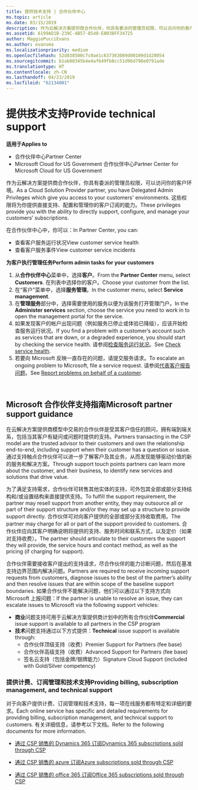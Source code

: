 ```yaml
---
title: 提供技术支持 | 合作伙伴中心
ms.topic: article
ms.date: 03/15/2019
description: 作为云解决方案提供商合作伙伴，你具有委派的管理员权限，可以访问你的客户环境。
ms.assetid: 6199AD1B-239C-4B57-8540-E0038FF34725
author: MaggiePucciEvans
ms.author: evansma
ms.localizationpriority: medium
ms.openlocfilehash: 52d838500c7c0ae1c637363089d00109d1d28054
ms.sourcegitcommit: b1ab80345b4e4af649fb8cc51d96d798e0791ade
ms.translationtype: HT
ms.contentlocale: zh-CN
ms.lasthandoff: 04/23/2019
ms.locfileid: "62134001"
---
```

# <a name="provide-technical-support"></a><span data-ttu-id="d96d8-103">提供技术支持</span><span class="sxs-lookup"><span data-stu-id="d96d8-103">Provide technical support</span></span>

<span data-ttu-id="d96d8-104">**适用于**</span><span class="sxs-lookup"><span data-stu-id="d96d8-104">**Applies to**</span></span>

-  <span data-ttu-id="d96d8-105">合作伙伴中心</span><span class="sxs-lookup"><span data-stu-id="d96d8-105">Partner Center</span></span>
-  <span data-ttu-id="d96d8-106">Microsoft Cloud for US Government 合作伙伴中心</span><span class="sxs-lookup"><span data-stu-id="d96d8-106">Partner Center for Microsoft Cloud for US Government</span></span>


<span data-ttu-id="d96d8-107">作为云解决方案提供商合作伙伴，你具有委派的管理员权限，可以访问你的客户环境。</span><span class="sxs-lookup"><span data-stu-id="d96d8-107">As a Cloud Solution Provider partner, you have Delegated Admin Privileges which give you access to your customers' environments.</span></span> <span data-ttu-id="d96d8-108">这些权限将为你提供直接支持、配置和管理你的客户订阅的能力。</span><span class="sxs-lookup"><span data-stu-id="d96d8-108">These privileges provide you with the ability to directly support, configure, and manage your customers’ subscriptions.</span></span>

<span data-ttu-id="d96d8-109">在合作伙伴中心中，你可以：</span><span class="sxs-lookup"><span data-stu-id="d96d8-109">In Partner Center, you can:</span></span>

-   <span data-ttu-id="d96d8-110">查看客户服务运行状况</span><span class="sxs-lookup"><span data-stu-id="d96d8-110">View customer service health</span></span>
-   <span data-ttu-id="d96d8-111">查看客户服务事件</span><span class="sxs-lookup"><span data-stu-id="d96d8-111">View customer service incidents</span></span>

<span data-ttu-id="d96d8-112">**为客户执行管理任务**</span><span class="sxs-lookup"><span data-stu-id="d96d8-112">**Perform admin tasks for your customers**</span></span>

1.  <span data-ttu-id="d96d8-113">从**合作伙伴中心**菜单中，选择**客户**。</span><span class="sxs-lookup"><span data-stu-id="d96d8-113">From the **Partner Center** menu, select **Customers**.</span></span> <span data-ttu-id="d96d8-114">在列表中选择你的客户。</span><span class="sxs-lookup"><span data-stu-id="d96d8-114">Choose your customer from the list.</span></span>
2.  <span data-ttu-id="d96d8-115">在“客户”菜单中，选择**服务管理**。</span><span class="sxs-lookup"><span data-stu-id="d96d8-115">In the customer menu, select **Service management**.</span></span>
3.  <span data-ttu-id="d96d8-116">在**管理服务**部分中，选择需要使用的服务以便为该服务打开管理门户。</span><span class="sxs-lookup"><span data-stu-id="d96d8-116">In the **Administer services** section, choose the service you need to work in to open the management portal for the service.</span></span>
4.  <span data-ttu-id="d96d8-117">如果发现客户的帐户出现问题（例如服务已停止或体验已降级），应该开始检查服务运行状况。</span><span class="sxs-lookup"><span data-stu-id="d96d8-117">If you find a problem with a customer’s account such as services that are down, or a degraded experience, you should start by checking the service health.</span></span> <span data-ttu-id="d96d8-118">请参阅[检查服务运行状况](check-service-health.md)。</span><span class="sxs-lookup"><span data-stu-id="d96d8-118">See [Check service health](check-service-health.md).</span></span>
5.  <span data-ttu-id="d96d8-119">若要向 Microsoft 反映一直存在的问题，请提交服务请求。</span><span class="sxs-lookup"><span data-stu-id="d96d8-119">To escalate an ongoing problem to Microsoft, file a service request.</span></span> <span data-ttu-id="d96d8-120">请参阅[代表客户报告问题](report-problems-on-behalf-of-a-customer.md)。</span><span class="sxs-lookup"><span data-stu-id="d96d8-120">See [Report problems on behalf of a customer](report-problems-on-behalf-of-a-customer.md).</span></span>

 
## <a name="microsoft-partner-support-guidance"></a><span data-ttu-id="d96d8-121">Microsoft 合作伙伴支持指南</span><span class="sxs-lookup"><span data-stu-id="d96d8-121">Microsoft partner support guidance</span></span>

<span data-ttu-id="d96d8-122">在云解决方案提供商模型中交易的合作伙伴是受其客户信任的顾问，拥有端到端关系，包括当其客户有疑问或问题时提供的支持。</span><span class="sxs-lookup"><span data-stu-id="d96d8-122">Partners transacting in the CSP model are the trusted advisor to their customers and own the relationship end-to-end, including support when their customer has a question or issue.</span></span> <span data-ttu-id="d96d8-123">通过支持触点合作伙伴可以进一步了解客户及其业务，从而发现能够驱动价值的新的服务和解决方案。</span><span class="sxs-lookup"><span data-stu-id="d96d8-123">Through support touch points partners can learn more about the customer, and their business, to identify new services and solutions that drive value.</span></span>

<span data-ttu-id="d96d8-124">为了满足支持需求，合作伙伴可转售其他实体的支持，可外包其全部或部分支持结构和/或设置结构来直接提供支持。</span><span class="sxs-lookup"><span data-stu-id="d96d8-124">To fulfill the support requirement, the partner may resell support from another entity, they may outsource all or part of their support structure and/or they may set up a structure to provide support directly.</span></span>  <span data-ttu-id="d96d8-125">合作伙伴可对向客户提供的全部或部分支持收取费用。</span><span class="sxs-lookup"><span data-stu-id="d96d8-125">The partner may charge for all or part of the support provided to customers.</span></span> <span data-ttu-id="d96d8-126">合作伙伴应向其客户明确说明将提供的支持、服务时间和联系方式，以及定价（如果对支持收费）。</span><span class="sxs-lookup"><span data-stu-id="d96d8-126">The partner should articulate to their customers the support they will provide, the service hours and contact method, as well as the pricing (if charging for support).</span></span> 

<span data-ttu-id="d96d8-127">合作伙伴需要接收客户提出的支持请求，尽合作伙伴的能力诊断问题，然后在基准支持边界范围内解决问题。</span><span class="sxs-lookup"><span data-stu-id="d96d8-127">Partners are required to receive incoming support requests from customers, diagnose issues to the best of the partner’s ability and then resolve issues that are within scope of the baseline support boundaries.</span></span> <span data-ttu-id="d96d8-128">如果合作伙伴不能解决问题，他们可以通过以下支持方式向 Microsoft 上报问题：</span><span class="sxs-lookup"><span data-stu-id="d96d8-128">If the partner is unable to resolve an issue, they can escalate issues to Microsoft via the following support vehicles:</span></span>

- <span data-ttu-id="d96d8-129">**商业**问题支持可用于云解决方案提供商计划中的所有合作伙伴</span><span class="sxs-lookup"><span data-stu-id="d96d8-129">**Commercial** issue support is available to all partners in the CSP program</span></span>
-   <span data-ttu-id="d96d8-130">**技术**问题支持通过以下方式提供：</span><span class="sxs-lookup"><span data-stu-id="d96d8-130">**Technical** issue support is available through:</span></span>
    -   <span data-ttu-id="d96d8-131">合作伙伴顶级支持（收费）</span><span class="sxs-lookup"><span data-stu-id="d96d8-131">Premier Support for Partners (fee base)</span></span>
    -   <span data-ttu-id="d96d8-132">合作伙伴高级支持（收费）</span><span class="sxs-lookup"><span data-stu-id="d96d8-132">Advanced Support for Partners (fee base)</span></span>
    -   <span data-ttu-id="d96d8-133">签名云支持（包括金牌/银牌能力）</span><span class="sxs-lookup"><span data-stu-id="d96d8-133">Signature Cloud Support (included with Gold/Silver competency)</span></span>

### <a name="providing-billing-subscription-management-and-technical-support"></a><span data-ttu-id="d96d8-134">提供计费、订阅管理和技术支持</span><span class="sxs-lookup"><span data-stu-id="d96d8-134">Providing billing, subscription management, and technical support</span></span> 

<span data-ttu-id="d96d8-135">对于向客户提供计费、订阅管理和技术支持，每一项在线服务都有特定和详细的要求。</span><span class="sxs-lookup"><span data-stu-id="d96d8-135">Each online service has specific and detailed requirements for providing billing, subscription management, and technical support to customers.</span></span> <span data-ttu-id="d96d8-136">有关详细信息，请参考以下文档。</span><span class="sxs-lookup"><span data-stu-id="d96d8-136">Refer to the following documents for more information.</span></span>

-   [<span data-ttu-id="d96d8-137">通过 CSP 销售的 Dynamics 365 订阅</span><span class="sxs-lookup"><span data-stu-id="d96d8-137">Dynamics 365 subscriptions sold through CSP</span></span>](https://www.microsoftpartnercommunity.com/t5/CSP/Microsoft-Partner-Support-Guidance/m-p/5262#M30)

-   [<span data-ttu-id="d96d8-138">通过 CSP 销售的 azure 订阅</span><span class="sxs-lookup"><span data-stu-id="d96d8-138">Azure subscriptions sold through CSP</span></span>](https://www.microsoftpartnercommunity.com/t5/CSP/Microsoft-Partner-Support-Guidance/m-p/5263#M31)

-   [<span data-ttu-id="d96d8-139">通过 CSP 销售的 office 365 订阅</span><span class="sxs-lookup"><span data-stu-id="d96d8-139">Office 365 subscriptions sold through CSP</span></span>](https://www.microsoftpartnercommunity.com/t5/CSP/Microsoft-Partner-Support-Guidance/m-p/5264#M32)
 



